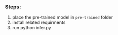 ### Steps:
1. place the pre-trained model in ```pre-trained``` folder
2. install related requirments
3. run python infer.py
